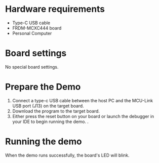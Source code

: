 Hardware requirements
=====================
- Type-C USB cable
- FRDM-MCXC444 board
- Personal Computer

Board settings
==============
No special board settings.

Prepare the Demo
================
1. Connect a type-c USB cable between the host PC and the MCU-Link USB port (J13) on the target board.
2. Download the program to the target board.
3. Either press the reset button on your board or launch the debugger in your IDE to begin running
   the demo. .

Running the demo
================
When the demo runs successfully, the board's LED will blink.
